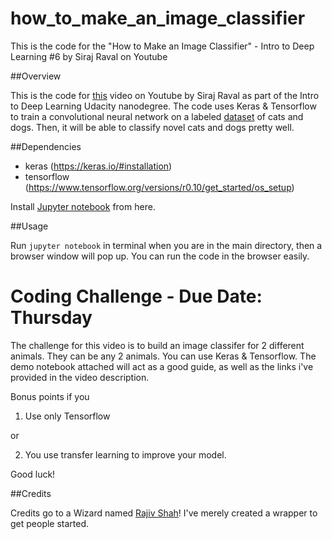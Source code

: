 # how_to_make_an_image_classifier
This is the code for the "How to Make an Image Classifier" - Intro to Deep Learning #6 by Siraj Raval on Youtube

##Overview

This is the code for [this](https://youtu.be/cAICT4Al5Ow) video on Youtube by Siraj Raval as part of the Intro to Deep Learning Udacity nanodegree. The code uses Keras & Tensorflow to train a convolutional neural network on a labeled [dataset](https://www.kaggle.com/c/dogs-vs-cats) of cats and dogs. Then, it will be able to classify novel cats and dogs pretty well. 

##Dependencies

* keras (https://keras.io/#installation)
* tensorflow (https://www.tensorflow.org/versions/r0.10/get_started/os_setup)

Install [Jupyter notebook](http://jupyter.readthedocs.io/en/latest/install.html) from here.

##Usage

Run `jupyter notebook` in terminal when you are in the main directory, then a browser window will pop up. You can run the code in the browser easily.

# Coding Challenge - Due Date: Thursday

The challenge for this video is to build an image classifer for 2 different animals. They can be any 2 animals. You can use Keras & Tensorflow. The demo notebook attached will act as a good guide, as well as the links i've provided in the video description.

Bonus points if you 

1. Use only Tensorflow

or

2. You use transfer learning to improve your model. 

Good luck!

##Credits

Credits go to a Wizard named [Rajiv Shah](https://github.com/rajshah4/image_keras)! I've merely created a wrapper to get people started.
